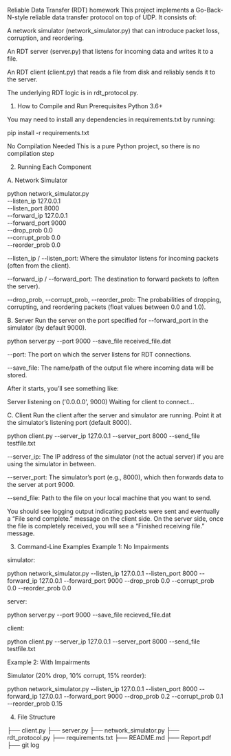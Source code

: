 Reliable Data Transfer (RDT) homework
This project implements a Go-Back-N-style reliable data transfer protocol on top of UDP. It consists of:

A network simulator (network_simulator.py) that can introduce packet loss, corruption, and reordering.

An RDT server (server.py) that listens for incoming data and writes it to a file.

An RDT client (client.py) that reads a file from disk and reliably sends it to the server.

The underlying RDT logic is in rdt_protocol.py.

1. How to Compile and Run
Prerequisites
Python 3.6+

You may need to install any dependencies in requirements.txt by running:

pip install -r requirements.txt

No Compilation Needed
This is a pure Python project, so there is no compilation step

2. Running Each Component

A. Network Simulator

python network_simulator.py \
    --listen_ip 127.0.0.1 \
    --listen_port 8000 \
    --forward_ip 127.0.0.1 \
    --forward_port 9000 \
    --drop_prob 0.0 \
    --corrupt_prob 0.0 \
    --reorder_prob 0.0

--listen_ip / --listen_port: Where the simulator listens for incoming packets (often from the client).

--forward_ip / --forward_port: The destination to forward packets to (often the server).

--drop_prob, --corrupt_prob, --reorder_prob: The probabilities of dropping, corrupting, and reordering packets (float values between 0.0 and 1.0).

B. Server
Run the server on the port specified for --forward_port in the simulator (by default 9000).

python server.py --port 9000 --save_file received_file.dat

--port: The port on which the server listens for RDT connections.

--save_file: The name/path of the output file where incoming data will be stored.

After it starts, you’ll see something like:

Server listening on ('0.0.0.0', 9000)
Waiting for client to connect...

C. Client
Run the client after the server and simulator are running. Point it at the simulator’s listening port (default 8000).

python client.py --server_ip 127.0.0.1 --server_port 8000 --send_file testfile.txt

--server_ip: The IP address of the simulator (not the actual server) if you are using the simulator in between.

--server_port: The simulator’s port (e.g., 8000), which then forwards data to the server at port 9000.

--send_file: Path to the file on your local machine that you want to send.

You should see logging output indicating packets were sent and eventually a “File send complete.” message on the client side. On the server side, once the file is completely received, you will see a “Finished receiving file.” message.

3. Command-Line Examples
Example 1: No Impairments

simulator:

python network_simulator.py --listen_ip 127.0.0.1 --listen_port 8000 --forward_ip 127.0.0.1 --forward_port 9000 --drop_prob 0.0 --corrupt_prob 0.0 --reorder_prob 0.0

server:

python server.py --port 9000 --save_file recieved_file.dat

client:

python client.py --server_ip 127.0.0.1 --server_port 8000 --send_file testfile.txt

Example 2: With Impairments

Simulator (20% drop, 10% corrupt, 15% reorder):

python network_simulator.py --listen_ip 127.0.0.1 --listen_port 8000 --forward_ip 127.0.0.1 --forward_port 9000 --drop_prob 0.2 --corrupt_prob 0.1 --reorder_prob 0.15


4. File Structure

├── client.py
├── server.py
├── network_simulator.py
├── rdt_protocol.py
├── requirements.txt
├── README.md
├── Report.pdf
├── git log